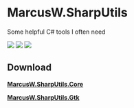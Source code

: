 # MarcusW.SharpUtils

Some helpful C# tools I often need

[![](https://travis-ci.org/MarcusWichelmann/MarcusW.SharpUtils.svg?branch=master)](https://travis-ci.org/MarcusWichelmann/MarcusW.SharpUtils)
![](https://img.shields.io/github/release/MarcusWichelmann/MarcusW.SharpUtils.svg)
![](https://img.shields.io/nuget/v/MarcusW.SharpUtils.Core.svg?style=flat)

## Download

[**MarcusW.SharpUtils.Core**](https://www.nuget.org/packages/MarcusW.SharpUtils.Core/)

[**MarcusW.SharpUtils.Gtk**](https://www.nuget.org/packages/MarcusW.SharpUtils.Gtk/)

